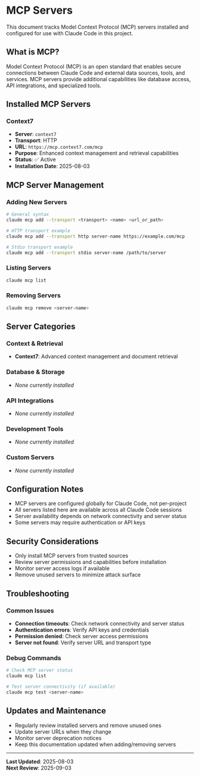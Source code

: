 # MCP Servers

This document tracks Model Context Protocol (MCP) servers installed and configured for use with Claude Code in this project.

## What is MCP?

Model Context Protocol (MCP) is an open standard that enables secure connections between Claude Code and external data sources, tools, and services. MCP servers provide additional capabilities like database access, API integrations, and specialized tools.

## Installed MCP Servers

### Context7
- **Server**: `context7`
- **Transport**: HTTP
- **URL**: `https://mcp.context7.com/mcp`
- **Purpose**: Enhanced context management and retrieval capabilities
- **Status**: ✅ Active
- **Installation Date**: 2025-08-03

## MCP Server Management

### Adding New Servers
```bash
# General syntax
claude mcp add --transport <transport> <name> <url_or_path>

# HTTP transport example
claude mcp add --transport http server-name https://example.com/mcp

# Stdio transport example  
claude mcp add --transport stdio server-name /path/to/server
```

### Listing Servers
```bash
claude mcp list
```

### Removing Servers
```bash
claude mcp remove <server-name>
```

## Server Categories

### Context & Retrieval
- **Context7**: Advanced context management and document retrieval

### Database & Storage
- *None currently installed*

### API Integrations  
- *None currently installed*

### Development Tools
- *None currently installed*

### Custom Servers
- *None currently installed*

## Configuration Notes

- MCP servers are configured globally for Claude Code, not per-project
- All servers listed here are available across all Claude Code sessions
- Server availability depends on network connectivity and server status
- Some servers may require authentication or API keys

## Security Considerations

- Only install MCP servers from trusted sources
- Review server permissions and capabilities before installation
- Monitor server access logs if available
- Remove unused servers to minimize attack surface

## Troubleshooting

### Common Issues
- **Connection timeouts**: Check network connectivity and server status
- **Authentication errors**: Verify API keys and credentials
- **Permission denied**: Check server access permissions
- **Server not found**: Verify server URL and transport type

### Debug Commands
```bash
# Check MCP server status
claude mcp list

# Test server connectivity (if available)
claude mcp test <server-name>
```

## Updates and Maintenance

- Regularly review installed servers and remove unused ones
- Update server URLs when they change
- Monitor server deprecation notices
- Keep this documentation updated when adding/removing servers

---

**Last Updated**: 2025-08-03  
**Next Review**: 2025-09-03